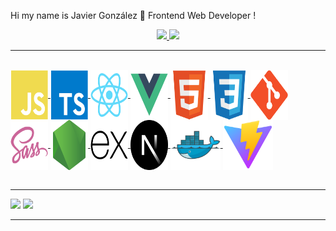 <span>Hi my name is Javier González 👋
Frontend Web Developer </span>
!
<div align="center">
  <a href="https://github.com/javiergp23">
  <img height="200em" src="https://github-readme-stats.vercel.app/api?username=javiergp23&show_icons=true&theme=dark&include_all_commits=true&count_private=true"/>
  <img height="200em" src="https://github-readme-stats.vercel.app/api/top-langs/?username=javiergp23&layout=compact&langs_count=7&theme=dark"/>
</div>
  <hr>
<div style="display: inline_block;"><br>
  <img align="center" alt="-Js" height="80" width="60" src="https://raw.githubusercontent.com/devicons/devicon/master/icons/javascript/javascript-plain.svg">
  <img align="center" alt="-Ts" height="80" width="60" src="https://raw.githubusercontent.com/devicons/devicon/master/icons/typescript/typescript-plain.svg">
  <img align="center" alt="-React" height="80" width="60" src="https://raw.githubusercontent.com/devicons/devicon/master/icons/react/react-original.svg">
  <img align="center" alt="-Vue" height="80" width="60" src="https://raw.githubusercontent.com/devicons/devicon/master/icons/vuejs/vuejs-original.svg">
  <img align="center" alt="-HTML" height="80" width="60" src="https://raw.githubusercontent.com/devicons/devicon/master/icons/html5/html5-original.svg">
  <img align="center" alt="-CSS" height="80" width="60" src="https://raw.githubusercontent.com/devicons/devicon/master/icons/css3/css3-original.svg">
  <img align="center" alt="-CSS" height="80" width="60" src="https://raw.githubusercontent.com/devicons/devicon/master/icons/git/git-original.svg">
  <img align="center" alt="-SASS" height="80" width="60" src="https://raw.githubusercontent.com/devicons/devicon/master/icons/sass/sass-original.svg">
  <img align="center" alt="-NODE" height="80" width="60" src="https://raw.githubusercontent.com/devicons/devicon/master/icons/nodejs/nodejs-original.svg">
  <img align="center" alt="-express" height="80" width="60" src="https://raw.githubusercontent.com/devicons/devicon/master/icons/express/express-original.svg">
  <img align="center" alt="-nextjs" height="80" width="60" src="https://raw.githubusercontent.com/devicons/devicon/master/icons/nextjs/nextjs-original.svg">
  <img align="center" alt="-express" height="80" width="80" src="https://raw.githubusercontent.com/devicons/devicon/master/icons/docker/docker-original.svg">
  <img align="center" alt="-express" height="80" width="80" src="https://raw.githubusercontent.com/devicons/devicon/master/icons/vitejs/vitejs-original.svg">
   
</div>
  
<br>
  
<hr>
 
<div> 
  
  <a href = "mailto:javiergonzalezp23@gmail.com"><img src="https://img.shields.io/badge/-Gmail-%23333?style=for-the-badge&logo=gmail&logoColor=white" target="_blank"></a>
  <a href="https://www.linkedin.com/in/javier-gonz%C3%A1lez-padilla-725265b5/" target="_blank"><img src="https://img.shields.io/badge/-LinkedIn-%230077B5?style=for-the-badge&logo=linkedin&logoColor=white" target="_blank"></a> 
  <hr>
 
 
 
</div>
